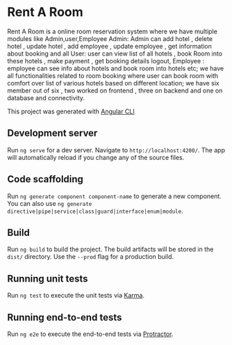 # Rent A Room

Rent A Room is a online room reservation system where we have multiple modules like Admin,user,Employee Admin: Admin can add hotel , delete hotel , update hotel , add employee , update employee , get information about booking and all User: user can view list of all hotels , book Room into these hotels , make payment , get booking details logout, Employee : employee can see info about hotels and book room into hotels etc; we have all functionalities related to room booking where user can book room with comfort over list of various hotels based on different location; we have six member out of six , two worked on frontend , three on backend and one on database and connectivity.

This project was generated with [Angular CLI](https://github.com/angular/angular-cli) 

## Development server

Run `ng serve` for a dev server. Navigate to `http://localhost:4200/`. The app will automatically reload if you change any of the source files.

## Code scaffolding

Run `ng generate component component-name` to generate a new component. You can also use `ng generate directive|pipe|service|class|guard|interface|enum|module`.

## Build

Run `ng build` to build the project. The build artifacts will be stored in the `dist/` directory. Use the `--prod` flag for a production build.

## Running unit tests

Run `ng test` to execute the unit tests via [Karma](https://karma-runner.github.io).

## Running end-to-end tests

Run `ng e2e` to execute the end-to-end tests via [Protractor](http://www.protractortest.org/).


